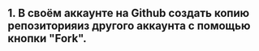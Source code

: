 ## 1. В своём аккаунте на Github создать копию репозиторияиз другого аккаунта с помощью кнопки "Fork".